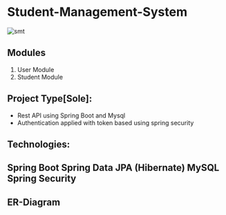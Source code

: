 # Student-Management-System

![smt](https://user-images.githubusercontent.com/103960690/210166517-7f0f3ae2-62bf-4e07-9b7d-4f7c1f5099c8.png)


Modules
----------------
1. User Module
2. Student Module

Project Type[Sole]:
-----------------------
- Rest API using Spring Boot and Mysql
- Authentication applied with token based using spring security

Technologies:
-------------------
Spring Boot
Spring Data JPA (Hibernate)
MySQL
Spring Security
------------------------------------------

ER-Diagram
--------------------------------------

